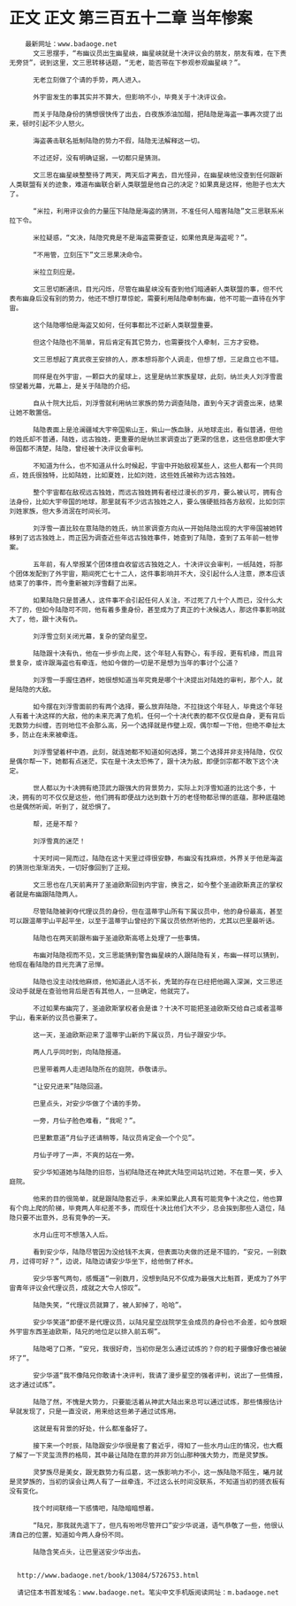 # 正文 正文 第三百五十二章 当年惨案
        最新网址：www.badaoge.net
          文三思摆手，“布幽议员出生幽星峡，幽星峡就是十决评议会的朋友，朋友有难，在下责无旁贷”，说到这里，文三思转移话题，“无老，能否带在下参观参观幽星峡？”。
      
          无老立刻做了个请的手势，两人进入。
      
          外宇宙发生的事其实并不算大，但影响不小，毕竟关于十决评议会。
      
          而关于陆隐身份的猜想很快传了出去，白夜族添油加醋，把陆隐是海盗一事再次提了出来，顿时引起不少人怒火。
      
          海盗袭击联名抵制陆隐的势力不假，陆隐无法解释这一切。
      
          不过还好，没有明确证据，一切都只是猜测。
      
          文三思在幽星峡整整待了两天，两天后才离去，目光怪异，在幽星峡他没查到任何跟新人类联盟有关的迹象，难道布幽联合新人类联盟是他自己的决定？如果真是这样，他胆子也太大了。
      
          “米拉，利用评议会的力量压下陆隐是海盗的猜测，不准任何人暗害陆隐”文三思联系米拉下令。
      
          米拉疑惑，“文决，陆隐究竟是不是海盗需要查证，如果他真是海盗呢？”。
      
          “不用管，立刻压下”文三思果决命令。
      
          米拉立刻应是。
      
          文三思切断通讯，目光闪烁，尽管在幽星峡没有查到他们暗通新人类联盟的事，但不代表布幽身后没有别的势力，他还不想打草惊蛇，需要利用陆隐牵制布幽，他不可能一直待在外宇宙。
      
          这个陆隐哪怕是海盗又如何，任何事都比不过新人类联盟重要。
      
          但这个陆隐也不简单，背后肯定有其它势力，也需要找个人牵制，三方才安稳。
      
          文三思想起了真武夜王安排的人，原本想将那个人调走，但想了想，三足鼎立也不错。
      
          同样是在外宇宙，一颗巨大的星球上，这里是纳兰家族星球，此刻，纳兰夫人刘浮雪震惊望着光幕，光幕上，是关于陆隐的介绍。
      
          自从十院大比后，刘浮雪就利用纳兰家族的势力调查陆隐，直到今天才调查出来，结果让她不敢置信。
      
          陆隐表面上是沧澜疆域大宇帝国紫山王，紫山一族血脉，从地球走出，看似普通，但他的姓氏却不普通，陆姓，远古独姓，更重要的是纳兰家调查出了更深的信息，这些信息即便大宇帝国都不清楚，陆隐，曾经被十决评议会审判。
      
          不知道为什么，也不知道从什么时候起，宇宙中开始敌视某些人，这些人都有一个共同点，姓氏很独特，比如陆姓，比如夏姓，比如刘姓，这些姓氏被称为远古独姓。
      
          整个宇宙都在敌视远古独姓，而远古独姓拥有者经过漫长的岁月，要么被认可，拥有合法身份，比如大宇帝国的地球，那里就有不少远古独姓之人，要么强硬抵挡各方敌视，比如剑宗刘姓家族，但大多消泯在时间长河。
      
          刘浮雪一直比较在意陆隐的姓氏，纳兰家调查方向从一开始陆隐出现的大宇帝国被她转移到了远古独姓上，而正因为调查近些年远古独姓事件，她查到了陆隐，查到了五年前一桩惨案。
      
          五年前，有人举报某个团体擅自收留远古独姓之人，十决评议会审判，一纸陆姓，将那个团体发配到了外宇宙，期间死亡七十二人，这件事影响并不大，没引起什么人注意，原本应该结束了的事件，而今重新被刘浮雪翻了出来。
      
          如果陆隐只是普通人，这件事不会引起任何人关注，不过死了几十个人而已，没什么大不了的，但如今陆隐可不同，他有着多重身份，甚至成为了真正的十决候选人，那这件事影响就大了，他，跟十决有仇。
      
          刘浮雪立刻关闭光幕，复杂的望向星空。
      
          陆隐跟十决有仇，他在一步步向上爬，这个年轻人有野心，有手段，更有机缘，而且背景复杂，或许跟海盗也有牵连，他如今做的一切是不是想为当年的事讨个公道？
      
          刘浮雪一手握住酒杯，她很想知道当年究竟是哪个十决提出对陆姓的审判，那个人，就是陆隐的大敌。
      
          如今摆在刘浮雪面前的有两个选择，要么放弃陆隐，不拉拢这个年轻人，毕竟这个年轻人有着十决这样的大敌，他的未来充满了危机，任何一个十决代表的都不仅仅是自身，更有背后无数势力纠缠，否则地位不会那么高，另一个选择就是作壁上观，偶尔帮一下他，但绝不牵扯太多，防止在未来被牵连。
      
          刘浮雪望着杯中酒，此刻，就连她都不知道如何选择，第二个选择并非支持陆隐，仅仅是偶尔帮一下，她都有点迷茫，实在是十决太恐怖了，跟十决为敌，即便剑宗都不敢下这个决定。
      
          世人都以为十决拥有绝顶武力跟强大的背景势力，实际上刘浮雪知道的比这个多，十决，拥有的可不仅仅是这些，他们拥有即便战力达到数十万的老怪物都忌惮的底蕴，那种底蕴她也是偶然听闻，听到了，就恐惧了。
      
          帮，还是不帮？
      
          刘浮雪真的迷茫！
      
          十天时间一晃而过，陆隐在这十天里过得很安静，布幽没有找麻烦，外界关于他是海盗的猜测也渐渐消失，一切好像回到了正规。
      
          文三思也在几天前离开了圣迪欧斯回到内宇宙，换言之，如今整个圣迪欧斯真正的掌权者就是布幽跟陆隐两人。
      
          尽管陆隐被剥夺代理议员的身份，但在温蒂宇山所有下属议员中，他的身份最高，甚至可以跟温蒂宇山平起平坐，以至于温蒂宇山曾经的下属议员依然听他的，尤其以巴里最听话。
      
          陆隐也在两天前跟布幽于圣迪欧斯高塔上处理了一些事情。
      
          布幽对陆隐视而不见，文三思能猜到警告幽星峡的人跟陆隐有关，布幽一样可以猜到，他现在看陆隐的目光充满了忌惮。
      
          陆隐也没主动找他麻烦，他知道此人活不长，秃鹫的存在已经把他踢入深渊，文三思还没动手就是在查验他背后是否有其他人，一旦确定，他就完了。
      
          不过如果布幽完了，圣迪欧斯掌权者会是谁？十决不可能把圣迪欧斯交给自己或者温蒂宇山，看来新的议员也要来了。
      
          这一天，圣迪欧斯迎来了温蒂宇山新的下属议员，月仙子跟安少华。
      
          两人几乎同时到，向陆隐报道。
      
          巴里带着两人走进陆隐所在的庭院，恭敬请示。
      
          “让安兄进来”陆隐回道。
      
          巴里点头，对安少华做了个请的手势。
      
          一旁，月仙子脸色难看，“我呢？”。
      
          巴里歉意道“月仙子还请稍等，陆议员肯定会一个个见”。
      
          月仙子哼了一声，不爽的站在一旁。
      
          安少华知道她与陆隐的旧怨，当初陆隐还在神武大陆空间站坑过她，不在意一笑，步入庭院。
      
          他来的目的很简单，就是跟陆隐套近乎，未来如果此人真有可能竞争十决之位，他也算有个向上爬的阶梯，毕竟两人年纪差不多，而现任十决比他们大不少，总会挨到那些人退位，陆隐只要不出意外，总有竞争的一天。
      
          水月山庄可不想落入人后。
      
          看到安少华，陆隐尽管因为没给钱不太爽，但表面功夫做的还是不错的，“安兄，一别数月，过得可好？”，边说，陆隐边请安少华坐下，给他倒了杯水。
      
          安少华客气两句，感慨道“一别数月，没想到陆兄不仅成为最强大比魁首，更成为了外宇宙青年评议会代理议员，成就之大令人惊叹”。
      
          陆隐失笑，“代理议员就算了，被人卸掉了，哈哈”。
      
          安少华笑道“即便不是代理议员，以陆兄星空战院学生会成员的身份也不会差，如今放眼外宇宙东西圣迪欧斯，陆兄的地位足以排入前五啊”。
      
          陆隐喝了口茶，“安兄，我很好奇，当初你是怎么通过试炼的？你的粒子摄像好像也被破坏了”。
      
          安少华道“我不像陆兄你敢请十决评判，我请了漫步星空的强者评判，说出了一些情报，这才通过试炼”。
      
          陆隐了然，不愧是大势力，只要能活着从神武大陆出来总可以通过试炼，那些情报估计早就发现了，只是一直没说，用来给这些弟子通过试炼用。
      
          这就是有背景的好处，什么都准备好了。
      
          接下来一个时辰，陆隐跟安少华很是套了套近乎，得知了一些水月山庄的情况，也大概了解了一下灵玺流界的格局，其中最让陆隐在意的并非万剑山那种强大势力，而是灵梦族。
      
          灵梦族尽是美女，跟无数势力有瓜葛，这一族影响力不小，这一族陆隐不陌生，曦月就是灵梦族的，当初的误会让两人有了一丝牵连，不过这么长时间没联系，不知道当初的搓衣板有没有变化。
      
          找个时间联络一下感情吧，陆隐暗暗想着。
      
          “陆兄，那我就先退下了，但凡有吩咐尽管开口”安少华说道，语气恭敬了一些，他很认清自己的位置，知道如今两人身份不同。
      
          陆隐含笑点头，让巴里送安少华出去。
      
      
      http://www.badaoge.net/book/13084/5726753.html
      
      请记住本书首发域名：www.badaoge.net。笔尖中文手机版阅读网址：m.badaoge.net